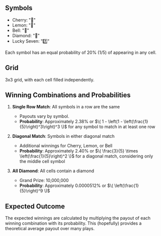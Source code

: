 ## Symbols

- Cherry: "🍒"
- Lemon: "🍋"
- Bell: "🔔"
- Diamond: "💎"
- Lucky Seven: "7️⃣"

Each symbol has an equal probability of 20% (1/5) of appearing in any cell.

## Grid
3x3 grid, with each cell filled independently.

## Winning Combinations and Probabilities

1. **Single Row Match**: All symbols in a row are the same
   - Payouts vary by symbol.
   - **Probability**: Approximately 2.38% or $\( 1 - \left(1 - \left(\frac{1}{5}\right)^3\right)^3 \)$  for any symbol to match in at least one row

2. **Diagonal Match**: Symbols in either diagonal match
   - Additional winnings for Cherry, Lemon, or Bell
   - **Probability**: Approximately 2.40% or $\( \frac{3}{5} \times \left(\frac{1}{5}\right)^2 \)$  for a diagonal match, considering only the middle cell symbol

3. **All Diamond**: All cells contain a diamond
   - Grand Prize: 10,000,000
   - **Probability**: Approximately 0.0000512% or $\( \left(\frac{1}{5}\right)^9 \)$ 

## Expected Outcome
The expected winnings are calculated by multiplying the payout of each winning combination with its probability. This (hopefully) provides a theoretical average payout over many plays.
